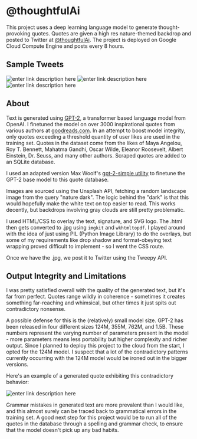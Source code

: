 # @thoughtfulAi

This project uses a deep learning language model to generate thought-provoking quotes. Quotes are given a high res nature-themed backdrop and posted to Twitter at [@thoughtfulAi](https://twitter.com/thoughtfulAi). The project is deployed on Google Cloud Compute Engine and posts every 8 hours.

## Sample Tweets
![enter link description here](https://i.imgur.com/6omsEIM.png)
![enter link description here](https://i.imgur.com/tf8oCUi.png)![enter link description here](https://i.imgur.com/o6K7DO4.png)
## About
Text is generated using [GPT-2](https://github.com/openai/gpt-2), a transformer based language model from OpenAI. I finetuned the model on over 3000 inspirational quotes from various authors at [goodreads.com](goodreads.com). In an attempt to boost model integrity, only quotes exceeding a threshold quantity of user likes are used in the training set. Quotes in the dataset come from the likes of Maya Angelou, Roy T. Bennett, Mahatma Gandhi, Oscar Wilde, Eleanor Roosevelt, Albert Einstein, Dr. Seuss, and many other authors. Scraped quotes are added to an SQLite database.

I used an adapted version Max Woolf's [gpt-2-simple utility](https://github.com/minimaxir/gpt-2-simple) to finetune the GPT-2 base model to this quote database.

Images are sourced using the Unsplash API, fetching a random landscape image from the query "nature dark". The logic behind the "dark" is that this would hopefully make the white text on top easier to read. This works decently, but backdrops involving gray clouds are still pretty problematic.

I used HTML/CSS to overlay the text, signature, and SVG logo. The .html then gets converted to .jpg using `imgkit` and `wkhtmltopdf`. I played around with the idea of just using PIL (Python Image Library) to do the overlays, but some of my requirements like drop shadow and format-obeying text wrapping proved difficult to implement - so I went the CSS route.

Once we have the .jpg, we post it to Twitter using the Tweepy API.

## Output Integrity and Limitations
I was pretty satisfied overall with the quality of the generated text, but it's far from perfect. Quotes range wildly in coherence - sometimes it creates something far-reaching and whimsical, but other times it just spits out contradictory nonsense.

A possible defense for this is the (relatively) small model size. GPT-2 has been released in four different sizes 124M, 355M, 762M, and 1.5B. These numbers represent the varying number of parameters present in the model - more parameters means less portability but higher complexity and richer output. Since I planned to deploy this project to the cloud from the start, I opted for the 124M model. I suspect that a lot of the contradictory patterns currently occurring with the 124M model would be ironed out in the bigger versions. 

Here's an example of a generated quote exhibiting this contradictory behavior:  
  
  
![enter link description here](https://i.imgur.com/iYoqbrL.png)
  
  
Grammar mistakes in generated text are more prevalent than I would like, and this almost surely can be traced back to grammatical errors in the training set. A good next step for this project would be to run all of the quotes in the database through a spelling and grammar check, to ensure that the model doesn't pick up any bad habits.
